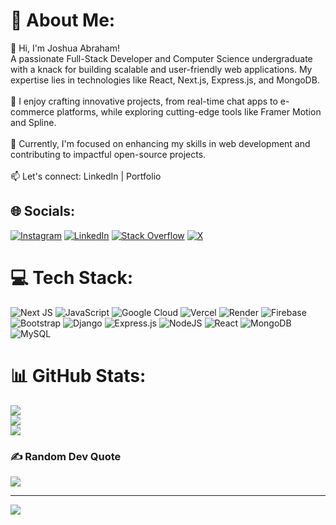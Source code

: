# 💫 About Me:
👋 Hi, I'm Joshua Abraham!<br>A passionate Full-Stack Developer and Computer Science undergraduate with a knack for building scalable and user-friendly web applications. My expertise lies in technologies like React, Next.js, Express.js, and MongoDB.<br><br>🔧 I enjoy crafting innovative projects, from real-time chat apps to e-commerce platforms, while exploring cutting-edge tools like Framer Motion and Spline.<br><br>🌟 Currently, I'm focused on enhancing my skills in web development and contributing to impactful open-source projects.<br><br>📫 Let's connect: LinkedIn | Portfolio


## 🌐 Socials:
[![Instagram](https://img.shields.io/badge/Instagram-%23E4405F.svg?logo=Instagram&logoColor=white)](https://instagram.com/joshua_abraham_0) [![LinkedIn](https://img.shields.io/badge/LinkedIn-%230077B5.svg?logo=linkedin&logoColor=white)](https://linkedin.com/in/-joshua-abraham) [![Stack Overflow](https://img.shields.io/badge/-Stackoverflow-FE7A16?logo=stack-overflow&logoColor=white)](https://stackoverflow.com/users/23472656) [![X](https://img.shields.io/badge/X-black.svg?logo=X&logoColor=white)](https://x.com/JOSHUAABRA75773) 

# 💻 Tech Stack:
![Next JS](https://img.shields.io/badge/Next-black?style=for-the-badge&logo=next.js&logoColor=white) ![JavaScript](https://img.shields.io/badge/javascript-%23323330.svg?style=for-the-badge&logo=javascript&logoColor=%23F7DF1E) ![Google Cloud](https://img.shields.io/badge/GoogleCloud-%234285F4.svg?style=for-the-badge&logo=google-cloud&logoColor=white) ![Vercel](https://img.shields.io/badge/vercel-%23000000.svg?style=for-the-badge&logo=vercel&logoColor=white) ![Render](https://img.shields.io/badge/Render-%46E3B7.svg?style=for-the-badge&logo=render&logoColor=white) ![Firebase](https://img.shields.io/badge/firebase-%23039BE5.svg?style=for-the-badge&logo=firebase) ![Bootstrap](https://img.shields.io/badge/bootstrap-%238511FA.svg?style=for-the-badge&logo=bootstrap&logoColor=white) ![Django](https://img.shields.io/badge/django-%23092E20.svg?style=for-the-badge&logo=django&logoColor=white) ![Express.js](https://img.shields.io/badge/express.js-%23404d59.svg?style=for-the-badge&logo=express&logoColor=%2361DAFB) ![NodeJS](https://img.shields.io/badge/node.js-6DA55F?style=for-the-badge&logo=node.js&logoColor=white) ![React](https://img.shields.io/badge/react-%2320232a.svg?style=for-the-badge&logo=react&logoColor=%2361DAFB) ![MongoDB](https://img.shields.io/badge/MongoDB-%234ea94b.svg?style=for-the-badge&logo=mongodb&logoColor=white) ![MySQL](https://img.shields.io/badge/mysql-4479A1.svg?style=for-the-badge&logo=mysql&logoColor=white)
# 📊 GitHub Stats:
![](https://github-readme-stats.vercel.app/api?username=josh19ab&theme=neon&hide_border=false&include_all_commits=false&count_private=false)<br/>
![](https://github-readme-streak-stats.herokuapp.com/?user=josh19ab&theme=neon&hide_border=false)<br/>
![](https://github-readme-stats.vercel.app/api/top-langs/?username=josh19ab&theme=neon&hide_border=false&include_all_commits=false&count_private=false&layout=compact)

### ✍️ Random Dev Quote
![](https://quotes-github-readme.vercel.app/api?type=horizontal&theme=radical)

---
[![](https://visitcount.itsvg.in/api?id=josh19ab&icon=0&color=0)](https://visitcount.itsvg.in)

<!-- Proudly created with GPRM ( https://gprm.itsvg.in ) -->
